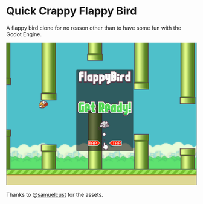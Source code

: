 # Quick Crappy Flappy Bird

A flappy bird clone for no reason other than to have some fun with the Godot Engine.

![screenshot](./screenshot.png)

Thanks to [@samuelcust](https://github.com/samuelcust) for the assets.
